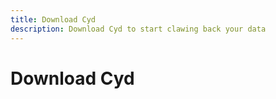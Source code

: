 ```yaml
---
title: Download Cyd
description: Download Cyd to start clawing back your data
---
```


# Download Cyd
